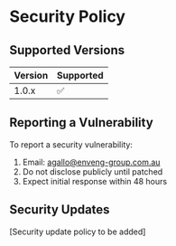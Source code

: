 
# Security Policy

## Supported Versions

| Version | Supported          |
| ------- | ----------------- |
| 1.0.x   | :white_check_mark: |

## Reporting a Vulnerability

To report a security vulnerability:

1. Email: agallo@enveng-group.com.au
2. Do not disclose publicly until patched
3. Expect initial response within 48 hours

## Security Updates
[Security update policy to be added]
